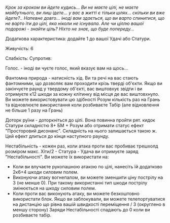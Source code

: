 *Крок за кроком ви йдете кудись... Ви не маєте цілі, не маєте майбутнього, ви лиш ідете... у вас в житті є тільки шлях... скільки ви вже йдете?.. Напевне довго... іноді вам здається, що ви варто спинитися, що не варто іти до цілі, яка ніколи не існувала. Але чи ціллю вашої подорожі - знайти ціль? Ніхто не знає, що буде попереду...*

Додаткова характеристика: додайте 1 до вашої Удачі або Статури.

Живучість: 6

Слабкість: 
Супротив: 

Голос. - іноді ви чуєте голос, який вказує вам на щось...

Фантомна природа - натисність хід. Ви та речі на вас стають фантомними, що дозволяє вам проходити крізь тверді об'єкти. Якщо ви закінчуєте раунд у твердому об'єкті, вас виштовхує звідти і ви отримуєте к12 шкоди за кожну клітинку від місця де вас виштовхнуло. Ви можете використовувати цю здібності Розум кількість раз на Грань та відновлюєте використання коли розбиваєте Табір (але відновлення не більше 1 разу на Грань)

Доторк руїни - доторкніться до цілі. Вона повинна пройти рят. кидок Статури складністю 8+ БМ + Розум або отримати статус ефект "Просторовий дисонанс". Складність на нього залишається такою ж. Цей ефект длиться до кінця наступного раунду.

Нестабільність - кожен раз, коли атака проти вас пробиває трешхолд розміром макс. Хіти/2 - Статура - Удача ви отримуєте заряд "Нестабільності". Ви можете їх використати на:
- Коли ви влучаєте рукопашною атакою по цілі, нанесіть їй додатково 2к6+4 шкоди силовим полем.
- Виконуючи атаку вогнепалом, ви можете зменшити ціну пострілу на 3 (не менше 0). При такому використанні тип шкоди пострілу змінюється на шкоду силовим полем.
- Коли проти вас виконують атаку, ви можете безкоштовно використати блок. Якщо ви заблокували, ви можете телепортуватися на дистанцію що рівна вашій швидкості переміщення / 3 (округлено в меншу сторону)
Заряди Нестабільності спадають до 0 коли ви розбиваєте табір.